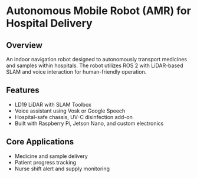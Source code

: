 
# Autonomous Mobile Robot (AMR) for Hospital Delivery

## Overview
An indoor navigation robot designed to autonomously transport medicines and samples within hospitals. The robot utilizes ROS 2 with LiDAR-based SLAM and voice interaction for human-friendly operation.

## Features
- LD19 LiDAR with SLAM Toolbox
- Voice assistant using Vosk or Google Speech
- Hospital-safe chassis, UV-C disinfection add-on
- Built with Raspberry Pi, Jetson Nano, and custom electronics

## Core Applications
- Medicine and sample delivery
- Patient progress tracking
- Nurse shift alert and supply monitoring
